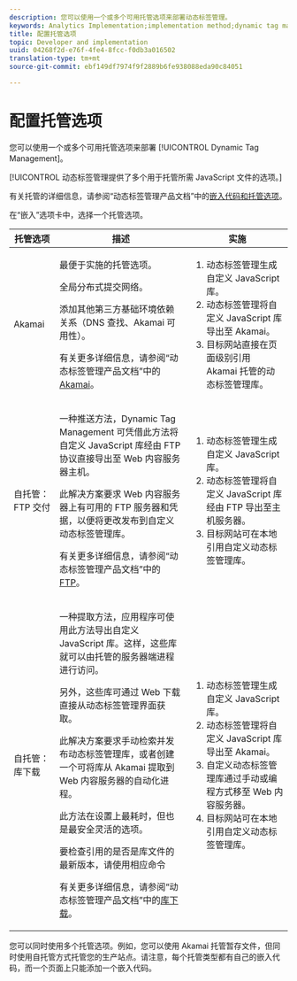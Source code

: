 ```yaml
---
description: 您可以使用一个或多个可用托管选项来部署动态标签管理。
keywords: Analytics Implementation;implementation method;dynamic tag management;dtm;hosting;hosting options;akamai;self hosting;self-hosting;ftp delivery;ftp hosting;library download
title: 配置托管选项
topic: Developer and implementation
uuid: 04268f2d-e76f-4fe4-8fcc-f0db3a016502
translation-type: tm+mt
source-git-commit: ebf149df7974f9f2889b6fe938088eda90c84051

---
```



# 配置托管选项

您可以使用一个或多个可用托管选项来部署 [!UICONTROL Dynamic Tag Management]。

[!UICONTROL 动态标签管理提供了多个用于托管所需 JavaScript 文件的选项。]

有关托管的详细信息，请参阅“动态标签管理产品文档”中的[嵌入代码和托管选项](https://marketing.adobe.com/resources/help/en_US/dtm/deployment.html)。

在“嵌入”选项卡中，选择一个托管选项。

<table id="table_229298207DB64838B6F2477DFFAE073F"> 
 <thead> 
  <tr> 
   <th colname="col1" class="entry"> 托管选项 </th> 
   <th colname="col2" class="entry"> 描述 </th> 
   <th colname="col3" class="entry"> 实施 </th> 
  </tr> 
 </thead>
 <tbody> 
  <tr> 
   <td colname="col1"> <p>Akamai </p> </td> 
   <td colname="col2"> <p> 最便于实施的托管选项。 </p> <p>全局分布式提交网络。 </p> <p>添加其他第三方基础环境依赖关系（DNS 查找、Akamai 可用性）。 </p> <p>有关更多详细信息，请参阅“动态标签管理产品文档”中的 <a href="https://marketing.adobe.com/resources/help/en_US/dtm/akamai.html">Akamai</a>。 </p> </td> 
   <td colname="col3"> 
    <ol id="ol_EF148EF091A645B3962B084963B3C0B0"> 
     <li id="li_7ECE0C331EEE4907A563D581DF1DFEFE">动态标签管理生成自定义 JavaScript 库。 </li> 
     <li id="li_8E2C858290EF4665B2F45ACAFA121CB3">动态标签管理将自定义 JavaScript 库导出至 Akamai。 </li> 
     <li id="li_CE88B10B6E844A56BBB8C575A9363BA9">目标网站直接在页面级别引用 Akamai 托管的动态标签管理库。 </li> 
    </ol> </td> 
  </tr> 
  <tr> 
   <td colname="col1"> 自托管：FTP 交付 </td> 
   <td colname="col2"> <p>一种<span class="term">推送</span>方法，Dynamic Tag Management 可凭借此方法将自定义 JavaScript 库经由 FTP 协议直接导出至 Web 内容服务器主机。 </p> <p>此解决方案要求 Web 内容服务器上有可用的 FTP 服务器和凭据，以便将更改发布到自定义动态标签管理库。 </p> <p>有关更多详细信息，请参阅“动态标签管理产品文档”中的 <a href="https://marketing.adobe.com/resources/help/en_US/dtm/deployment_ftp.html">FTP</a>。 </p> </td> 
   <td colname="col3"> 
    <ol id="ol_60348F9C991D4F2B9457006B0F98C834"> 
     <li id="li_24A141C3C7074BF9897C022A22CAE78C">动态标签管理生成自定义 JavaScript 库。 </li> 
     <li id="li_E1E0843060F7447E853EA416A0B033BE">动态标签管理将自定义 JavaScript 库经由 FTP 导出至主机服务器。 </li> 
     <li id="li_EAF5D2ABD03B4911A0CFA464AD8791CE">目标网站可在本地引用自定义动态标签管理库。 </li> 
    </ol> </td> 
  </tr> 
  <tr> 
   <td colname="col1"> 自托管：库下载 </td> 
   <td colname="col2"> <p>一种<span class="term">提取</span>方法，应用程序可使用此方法导出自定义 JavaScript 库。<!-- to Amazon S3-->这样，这些库就可以由托管的服务器端进程进行访问。 </p> <p>另外，这些库可通过 Web 下载直接从动态标签管理界面获取。 </p> <p>此解决方案要求手动检索并发布动态标签管理库，或者创建一个可将库从 Akamai 提取到 Web 内容服务器的自动化进程。 </p> <p>此方法在设置上最耗时，但也是最安全灵活的选项。 </p> <p>要检查引用的是否是库文件的最新版本，请使用相应命令 </p> <p>有关更多详细信息，请参阅“动态标签管理产品文档”中的<a href="https://marketing.adobe.com/resources/help/en_US/dtm/deployment_download.html">库下载</a>。 </p> </td> 
   <td colname="col3"> 
    <ol id="ol_F40B721306FE473496BD657262DFD585"> 
     <li id="li_4EA4D6B555CE4E9CA476C7550C18C061">动态标签管理生成自定义 JavaScript 库。 </li> 
     <li id="li_BA40EBD7AD1546F29D8A209034D06477">动态标签管理将自定义 JavaScript 库导出至 Akamai。 </li> 
     <li id="li_E107E69E386A40F3B067F9991C2979AF">自定义动态标签管理库通过手动或编程方式移至 Web 内容服务器。 </li> 
     <li id="li_0809038453B544168A20CE09D7E5AC59">目标网站可在本地引用自定义动态标签管理库。 </li> 
    </ol> </td> 
  </tr> 
 </tbody> 
</table>

您可以同时使用多个托管选项。例如，您可以使用 Akamai 托管暂存文件，但同时使用自托管方式托管您的生产站点。请注意，每个托管类型都有自己的嵌入代码，而一个页面上只能添加一个嵌入代码。
